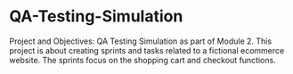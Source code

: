 # QA-Testing-Simulation

Project and Objectives:
QA Testing Simulation as part of Module 2. This project is about creating sprints and tasks related to a fictional ecommerce website. The sprints focus on the shopping cart and checkout functions.


